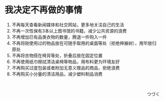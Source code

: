 # 我决定不再做的事情


1. 不再每天查看新闻媒体和社交网站，更多地关注自己的生活
3. 不再一次性保有3本以上图书馆的书籍，减少公共资源的浪费
4. 不再增加已有品类衣物的数量，腾退一件购入一件
5. 不再将刚使用过的物品放在可随手取用的桌面等处（拒绝伸展树），用毕放归原处
6. 不再将衣物搭在椅背等处，折叠后放在固定位置
7. 不再使用纸巾擦拭清洁桌椅等物品，用布料更为环境友好
8. 不再购买过度包装或者附加无意义赠品的商品，拒绝浪费
9. 不再购买小分量的清洁用品，减少塑料制品消费
<br>
<p align = "right"> つづく</p>

